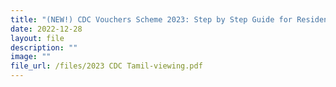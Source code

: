 ```yaml
---
title: "(NEW!) CDC Vouchers Scheme 2023: Step by Step Guide for Residents in Tamil"
date: 2022-12-28
layout: file
description: ""
image: ""
file_url: /files/2023 CDC Tamil-viewing.pdf
---
```

